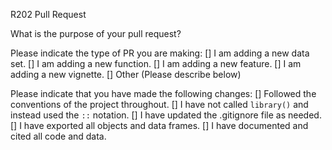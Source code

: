 R202 Pull Request

What is the purpose of your pull request?

Please indicate the type of PR you are making:
[] I am adding a new data set.
[] I am adding a new function.
[] I am adding a new feature.
[] I am adding a new vignette.
[] Other (Please describe below)

Please indicate that you have made the following changes:
[] Followed the conventions of the project throughout.
[] I have not called `library()` and instead used the `::` notation.
[] I have updated the .gitignore file as needed.
[] I have exported all objects and data frames.
[] I have documented and cited all code and data.

